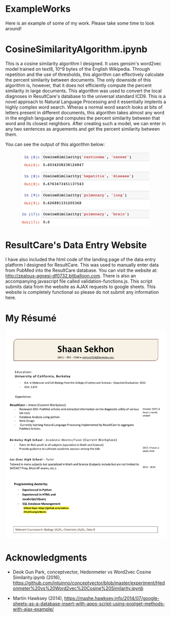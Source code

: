 # ExampleWorks
Here is an example of some of my work. Please take some time to look around!

# CosineSimilarityAlgorithm.ipynb
This is a cosine similarity algorithm I designed. It uses gensim's word2vec model trained on text8, 10^9 bytes of the English Wikipedia. Through repetition and the use of thresholds, this algorithm can effectively calculate the percent similarity between documents. The only downside of this algorithm is, however, that it does not efficiently compute the percent similarity in large documents. This algorithm was used to convert the local diagnoses in ResultCare's database to the universal standard ICD9. This is a novel approach to Natural Language Processing and it essentially implents a highly complex word search. Wheras a normal word search looks at bits of letters present in different documents, this algorithm takes almost any word in the english language and computes the percent similarity between that word and its closest neighbors. After creating such a model, we can enter in any two sentences as arguements and get the percent similarity between them. 

You can see the output of this algorithm below:

<p align="center">
  <img src="screenshot.png" width="400"/>
  </p>
  
# ResultCare's Data Entry Website 
I have also included the html code of the landing page of the data entry platform I designed for ResultCare. This was used to manually enter data from PubMed into the ResultCare database. You can visit the website at: http://zealous-agnesi-df0732.bitballoon.com.
There is also an accompanying javascript file called validation-functions.js. This script submits data from the website as AJAX requests to google sheets. This website is completely functional so please do not submit any information here. 

# My Résumé

<p align="center">
  <img src="Resume.jpg" width="600"/>
  </p>


# Acknowledgments
- Deok Gun Park, conceptvector, Hedonmeter vs Word2vec Cosine Similarity.ipynb (2016), https://github.com/intuinno/conceptvector/blob/master/experiment/Hedonmeter%20vs%20Word2vec%20Cosine%20Similarity.ipynb

- Martin Hawksey (2014), https://mashe.hawksey.info/2014/07/google-sheets-as-a-database-insert-with-apps-script-using-postget-methods-with-ajax-example/
